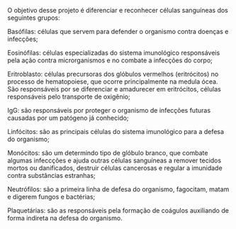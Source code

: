 O objetivo desse projeto é diferenciar e reconhecer células sanguíneas dos seguintes grupos:

Basófilas: células que servem para defender o organismo contra doenças e infecções;

Eosinófilas: células especializadas do sistema imunológico responsáveis pela ação contra  microrganismos e no combate a infecções do corpo;

Eritroblasto: células precursoras dos glóbulos vermelhos (eritrócitos) no processo de hematopoiese, que ocorre principalmente na medula ócea. São responsáveis por se diferenciar e amadurecer em eritrócitos, células responsáveis pelo transporte de oxigênio;

IgG: são responsáveis por proteger o organismo de infecções futuras causadas por um patógeno já conhecido;

Linfócitos: são as principais células do sistema imunológico para a defesa do organismo;

Monócitos: são um determindo tipo de glóbulo branco, que combate algumas infeccções e ajuda outras células sanguíneas a remover tecidos mortos ou danificados, destruir células cancerosas e regular a imunidade contra substâncias estranhas;

Neutrófilos: são a primeira linha de defesa do organismo, fagocitam, matam e digerem fungos e bactérias;

Plaquetárias: são as responsáveis pela formação de coágulos auxiliando de forma indireta na defesa do organismo.
